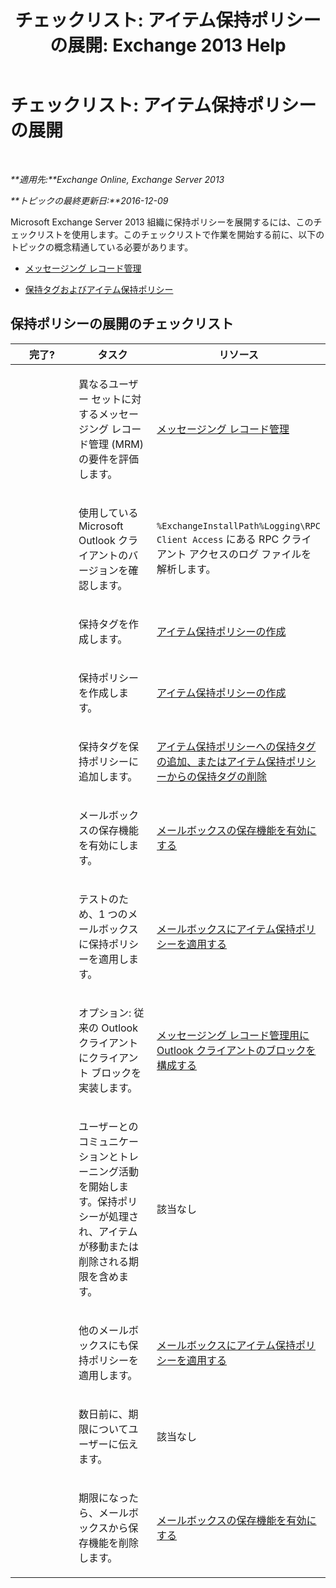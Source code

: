 ﻿---
title: 'チェックリスト: アイテム保持ポリシーの展開: Exchange 2013 Help'
TOCTitle: 'チェックリスト: アイテム保持ポリシーの展開'
ms:assetid: 59e299fd-b6a8-48f5-88ae-dc20dbe32e90
ms:mtpsurl: https://technet.microsoft.com/ja-jp/library/Ee364743(v=EXCHG.150)
ms:contentKeyID: 49896260
ms.date: 04/24/2018
mtps_version: v=EXCHG.150
ms.translationtype: HT
---

# チェックリスト: アイテム保持ポリシーの展開

 

_**適用先:**Exchange Online, Exchange Server 2013_

_**トピックの最終更新日:**2016-12-09_

Microsoft Exchange Server 2013 組織に保持ポリシーを展開するには、このチェックリストを使用します。このチェックリストで作業を開始する前に、以下のトピックの概念精通している必要があります。

  - [メッセージング レコード管理](messaging-records-management-exchange-2013-help.md)

  - [保持タグおよびアイテム保持ポリシー](retention-tags-and-retention-policies-exchange-2013-help.md)

## 保持ポリシーの展開のチェックリスト


<table>
<colgroup>
<col style="width: 33%" />
<col style="width: 33%" />
<col style="width: 33%" />
</colgroup>
<thead>
<tr class="header">
<th>完了?</th>
<th>タスク</th>
<th>リソース</th>
</tr>
</thead>
<tbody>
<tr class="odd">
<td><p> </p></td>
<td><p>異なるユーザー セットに対するメッセージング レコード管理 (MRM) の要件を評価します。</p></td>
<td><p><a href="messaging-records-management-exchange-2013-help.md">メッセージング レコード管理</a></p></td>
</tr>
<tr class="even">
<td><p><strong> </strong></p></td>
<td><p>使用している Microsoft Outlook クライアントのバージョンを確認します。</p></td>
<td><p><code>%ExchangeInstallPath%Logging\RPC Client Access</code> にある RPC クライアント アクセスのログ ファイルを解析します。</p></td>
</tr>
<tr class="odd">
<td><p> </p></td>
<td><p>保持タグを作成します。</p></td>
<td><p><a href="create-a-retention-policy-exchange-2013-help.md">アイテム保持ポリシーの作成</a></p></td>
</tr>
<tr class="even">
<td><p><strong> </strong></p></td>
<td><p>保持ポリシーを作成します。</p></td>
<td><p><a href="create-a-retention-policy-exchange-2013-help.md">アイテム保持ポリシーの作成</a></p></td>
</tr>
<tr class="odd">
<td><p> </p></td>
<td><p>保持タグを保持ポリシーに追加します。</p></td>
<td><p><a href="add-retention-tags-to-or-remove-retention-tags-from-a-retention-policy-exchange-2013-help.md">アイテム保持ポリシーへの保持タグの追加、またはアイテム保持ポリシーからの保持タグの削除</a></p></td>
</tr>
<tr class="even">
<td><p><strong> </strong></p></td>
<td><p>メールボックスの保存機能を有効にします。</p></td>
<td><p><a href="place-a-mailbox-on-retention-hold-exchange-2013-help.md">メールボックスの保存機能を有効にする</a></p></td>
</tr>
<tr class="odd">
<td><p> </p></td>
<td><p>テストのため、1 つのメールボックスに保持ポリシーを適用します。</p></td>
<td><p><a href="apply-a-retention-policy-to-mailboxes-exchange-2013-help.md">メールボックスにアイテム保持ポリシーを適用する</a></p></td>
</tr>
<tr class="even">
<td><p><strong> </strong></p></td>
<td><p>オプション: 従来の Outlook クライアントにクライアント ブロックを実装します。</p></td>
<td><p><a href="configure-outlook-client-blocking-exchange-2013-help.md">メッセージング レコード管理用に Outlook クライアントのブロックを構成する</a></p></td>
</tr>
<tr class="odd">
<td><p> </p></td>
<td><p>ユーザーとのコミュニケーションとトレーニング活動を開始します。保持ポリシーが処理され、アイテムが移動または削除される期限を含めます。</p></td>
<td><p>該当なし</p></td>
</tr>
<tr class="even">
<td><p><strong> </strong></p></td>
<td><p>他のメールボックスにも保持ポリシーを適用します。</p></td>
<td><p><a href="apply-a-retention-policy-to-mailboxes-exchange-2013-help.md">メールボックスにアイテム保持ポリシーを適用する</a></p></td>
</tr>
<tr class="odd">
<td><p> </p></td>
<td><p>数日前に、期限についてユーザーに伝えます。</p></td>
<td><p>該当なし</p></td>
</tr>
<tr class="even">
<td><p><strong> </strong></p></td>
<td><p>期限になったら、メールボックスから保存機能を削除します。</p></td>
<td><p><a href="place-a-mailbox-on-retention-hold-exchange-2013-help.md">メールボックスの保存機能を有効にする</a></p></td>
</tr>
</tbody>
</table>


